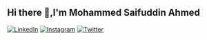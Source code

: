 ## Hi there 👋,I'm Mohammed Saifuddin Ahmed

[![LinkedIn](https://upload.wikimedia.org/wikipedia/commons/0/01/LinkedIn_Logo_2023.png)](https://www.linkedin.com/in/mohammed-saifuddin-ahmed-648b28255/)
[![Instagram](https://upload.wikimedia.org/wikipedia/commons/a/a5/Instagram_icon.png)](https://www.instagram.com/saifuddin._.ahmed)
[![Twitter](https://upload.wikimedia.org/wikipedia/commons/6/60/Twitter_Logo_2021.svg)](https://twitter.com/saifuddin1902)


